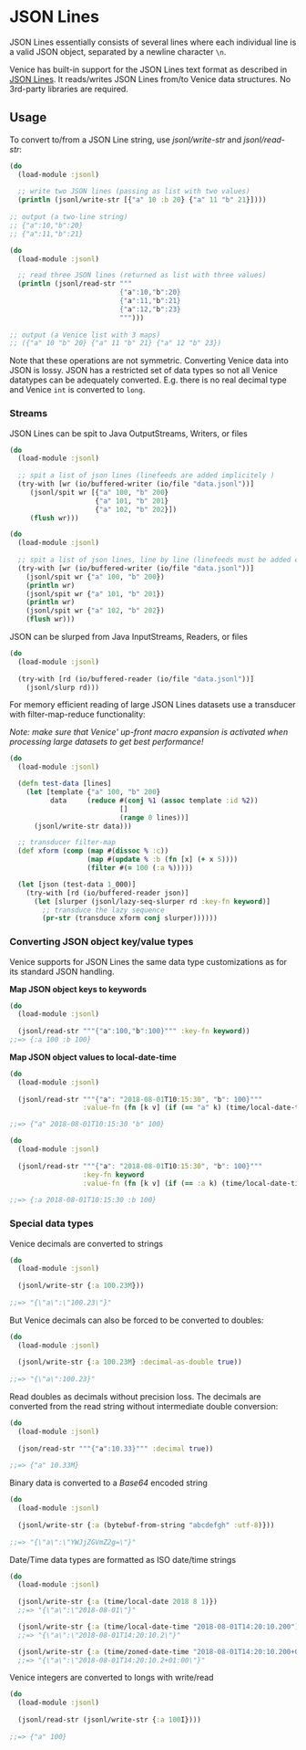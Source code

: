 # JSON Lines

JSON Lines essentially consists of several lines where each individual line is a valid JSON object, separated by a newline character `\n`.

Venice has built-in support for the JSON Lines text format as described in 
[JSON Lines](https://jsonlines.org/). It reads/writes JSON Lines from/to 
Venice data structures. No 3rd-party libraries are required.


## Usage

To convert to/from a JSON Line string, use *jsonl/write-str* and *jsonl/read-str*:

```clojure
(do
  (load-module :jsonl)
  
  ;; write two JSON lines (passing as list with two values)
  (println (jsonl/write-str [{"a" 10 :b 20} {"a" 11 "b" 21}])))
  
;; output (a two-line string)
;; {"a":10,"b":20}
;; {"a":11,"b":21}
```

```clojure
(do
  (load-module :jsonl)

  ;; read three JSON lines (returned as list with three values)
  (println (jsonl/read-str """
                           {"a":10,"b":20}
                           {"a":11,"b":21}
                           {"a":12,"b":23}
                           """)))
                           
;; output (a Venice list with 3 maps)
;; ({"a" 10 "b" 20} {"a" 11 "b" 21} {"a" 12 "b" 23})
```

Note that these operations are not symmetric. Converting Venice data into JSON is lossy. 
JSON has a restricted set of data types so not all Venice datatypes can be adequately 
converted. E.g. there is no real decimal type and Venice `int` is converted to `long`.


### Streams

JSON Lines can be spit to Java OutputStreams, Writers, or files

```clojure
(do
  (load-module :jsonl)
  
  ;; spit a list of json lines (linefeeds are added implicitely )
  (try-with [wr (io/buffered-writer (io/file "data.jsonl"))]
     (jsonl/spit wr [{"a" 100, "b" 200} 
                     {"a" 101, "b" 201} 
                     {"a" 102, "b" 202}])
     (flush wr)))
```

```clojure
(do
  (load-module :jsonl)
  
  ;; spit a list of json lines, line by line (linefeeds must be added exlicitely)
  (try-with [wr (io/buffered-writer (io/file "data.jsonl"))]
    (jsonl/spit wr {"a" 100, "b" 200})
    (println wr)
    (jsonl/spit wr {"a" 101, "b" 201})
    (println wr)
    (jsonl/spit wr {"a" 102, "b" 202})
    (flush wr)))
```

JSON can be slurped from Java InputStreams, Readers, or files

```clojure
(do
  (load-module :jsonl)
  
  (try-with [rd (io/buffered-reader (io/file "data.jsonl"))]
    (jsonl/slurp rd)))
```

For memory efficient reading of large JSON Lines datasets use a transducer with 
filter-map-reduce functionality:

_Note: make sure that Venice' up-front macro expansion is activated when processing large datasets to get best performance!_

```clojure
(do
  (load-module :jsonl)

  (defn test-data [lines]
    (let [template {"a" 100, "b" 200}
          data     (reduce #(conj %1 (assoc template :id %2)) 
                           [] 
                           (range 0 lines))]
      (jsonl/write-str data)))

  ;; transducer filter-map
  (def xform (comp (map #(dissoc % :c))
                   (map #(update % :b (fn [x] (+ x 5))))
                   (filter #(= 100 (:a %)))))

  (let [json (test-data 1_000)]
    (try-with [rd (io/buffered-reader json)]
      (let [slurper (jsonl/lazy-seq-slurper rd :key-fn keyword)]
        ;; transduce the lazy sequence
        (pr-str (transduce xform conj slurper))))))
```



### Converting JSON object key/value types

Venice supports for JSON Lines the same data type customizations as for its standard 
JSON handling.

**Map JSON object keys to keywords**

```clojure
(do
  (load-module :jsonl)
  
  (jsonl/read-str """{"a":100,"b":100}""" :key-fn keyword))
;;=> {:a 100 :b 100}
```

**Map JSON object values to local-date-time**

```clojure
(do
  (load-module :jsonl)
  
  (jsonl/read-str """{"a": "2018-08-01T10:15:30", "b": 100}""" 
                  :value-fn (fn [k v] (if (== "a" k) (time/local-date-time v) v))))

;;=> {"a" 2018-08-01T10:15:30 "b" 100}
```

```clojure
(do
  (load-module :jsonl)
  
  (jsonl/read-str """{"a": "2018-08-01T10:15:30", "b": 100}""" 
                  :key-fn keyword 
                  :value-fn (fn [k v] (if (== :a k) (time/local-date-time v) v))))
                 
;;=> {:a 2018-08-01T10:15:30 :b 100}
```


### Special data types

Venice decimals are converted to strings

```clojure
(do
  (load-module :jsonl)
  
  (jsonl/write-str {:a 100.23M}))
  
;;=> "{\"a\":\"100.23\"}"
```

But Venice decimals can also be forced to be converted to doubles:

```clojure
(do
  (load-module :jsonl)
  
  (jsonl/write-str {:a 100.23M} :decimal-as-double true))
  
;;=> "{\"a\":100.23}"
```

Read doubles as decimals without precision loss. 
The decimals are converted from the read string without
intermediate double conversion:

```clojure
(do
  (load-module :jsonl)
  
  (json/read-str """{"a":10.33}""" :decimal true))
  
;;=> {"a" 10.33M}
```


Binary data is converted to a _Base64_ encoded string

```clojure
(do
  (load-module :jsonl)
  
  (jsonl/write-str {:a (bytebuf-from-string "abcdefgh" :utf-8)}))
  
;;=> "{\"a\":\"YWJjZGVmZ2g=\"}"
```

Date/Time data types are formatted as ISO date/time strings 

```clojure
(do
  (load-module :jsonl)
  
  (jsonl/write-str {:a (time/local-date 2018 8 1)})
  ;;=> "{\"a\":\"2018-08-01\"}"

  (jsonl/write-str {:a (time/local-date-time "2018-08-01T14:20:10.200")})
  ;;=> "{\"a\":\"2018-08-01T14:20:10.2\"}"

  (jsonl/write-str {:a (time/zoned-date-time "2018-08-01T14:20:10.200+01:00")}))
  ;;=> "{\"a\":\"2018-08-01T14:20:10.2+01:00\"}"
```

Venice integers are converted to longs with write/read

```clojure
(do
  (load-module :jsonl)
  
  (jsonl/read-str (jsonl/write-str {:a 100I})))
  
;;=> {"a" 100}
```


